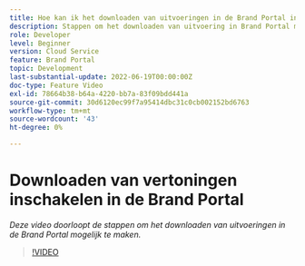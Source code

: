 ```yaml
---
title: Hoe kan ik het downloaden van uitvoeringen in de Brand Portal inschakelen?
description: Stappen om het downloaden van uitvoering in Brand Portal mogelijk te maken
role: Developer
level: Beginner
version: Cloud Service
feature: Brand Portal
topic: Development
last-substantial-update: 2022-06-19T00:00:00Z
doc-type: Feature Video
exl-id: 78664b38-b64a-4220-bb7a-83f09bdd441a
source-git-commit: 30d6120ec99f7a95414dbc31c0cb002152bd6763
workflow-type: tm+mt
source-wordcount: '43'
ht-degree: 0%

---
```


# Downloaden van vertoningen inschakelen in de Brand Portal

*Deze video doorloopt de stappen om het downloaden van uitvoeringen in de Brand Portal mogelijk te maken.*

>[!VIDEO](https://video.tv.adobe.com/v/335449?quality=12&learn=on)
